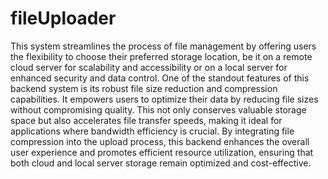 # fileUploader
This system streamlines the process of file management by offering users the flexibility to choose their preferred storage location, be it on a remote cloud server for scalability and accessibility or on a local server for enhanced security and data control.
One of the standout features of this backend system is its robust file size reduction and compression capabilities. It empowers users to optimize their data by reducing file sizes without compromising quality. This not only conserves valuable storage space but also accelerates file transfer speeds, making it ideal for applications where bandwidth efficiency is crucial. By integrating file compression into the upload process, this backend enhances the overall user experience and promotes efficient resource utilization, ensuring that both cloud and local server storage remain optimized and cost-effective. 
